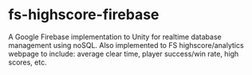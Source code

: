 # fs-highscore-firebase
A Google Firebase implementation to Unity for realtime database management using noSQL. Also implemented to FS highscore/analytics webpage to include: average clear time, player success/win rate, high scores, etc.
